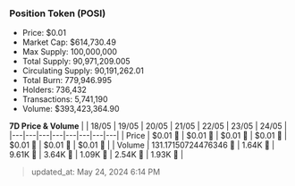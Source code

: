 
  ### Position Token (POSI)
  - Price: $0.01
  - Market Cap: $614,730.49
  - Max Supply: 100,000,000
  - Total Supply: 90,971,209.005
  - Circulating Supply: 90,191,262.01
  - Total Burn: 779,946.995
  - Holders: 736,432
  - Transactions: 5,741,190
  - Volume: $393,423,364.90

  **7D Price & Volume**
  | | 18&#x2F;05 | 19&#x2F;05 | 20&#x2F;05 | 21&#x2F;05 | 22&#x2F;05 | 23&#x2F;05 | 24&#x2F;05 |
  |---|---|---|---|---|---|---|---|
  | Price | $0.01 🚀 | $0.01 🔻 | $0.01 🔻 | $0.01 🔻 | $0.01 🔻 | $0.01 🔻 | $0.01 🔻 |
  | Volume | 131.17150724476346 🔻 | 1.64K 🚀 | 9.61K 🚀 | 3.64K 🔻 | 1.09K 🔻 | 2.54K 🚀 | 1.93K 🔻 |

  > updated_at: May 24, 2024 6:14 PM
